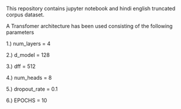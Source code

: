 This repository contains jupyter notebook and hindi english truncated corpus dataset.

A Transfomer architecture has been used consisting of the following parameters 

1.) num_layers = 4

2.) d_model = 128

3.) dff = 512

4.) num_heads = 8

5.) dropout_rate = 0.1

6.) EPOCHS = 10
